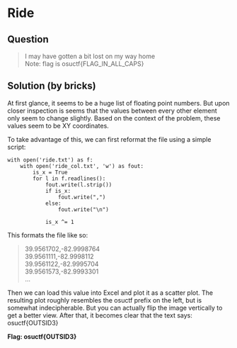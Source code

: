 # Ride

## Question

> I may have gotten a bit lost on my way home  
> Note: flag is osuctf{FLAG_IN_ALL_CAPS}

## Solution (by bricks)
At first glance, it seems to be a huge list of floating point numbers. But upon closer inspection is seems that the values between every other element only seem to change slightly. Based on the context of the problem, these values seem to be XY coordinates.

To take advantage of this, we can first reformat the file using a simple script:
```
with open('ride.txt') as f:
    with open('ride_col.txt', 'w') as fout:
        is_x = True
        for l in f.readlines():
            fout.write(l.strip())
            if is_x:
                fout.write(",")
            else:
                fout.write("\n")

            is_x ^= 1
```
This formats the file like so:

> 39.9561702,-82.9998764  
> 39.9561111,-82.9998112  
> 39.9561122,-82.9995704  
> 39.9561573,-82.9993301  
> ...  

Then we can load this value into Excel and plot it as a scatter plot. The resulting plot roughly resembles the osuctf prefix on the left, but is somewhat indecipherable. But you can actually flip the image vertically to get a better view. After that, it becomes clear that the text says: osuctf{OUTSID3}   

**Flag: osuctf{OUTSID3}**
